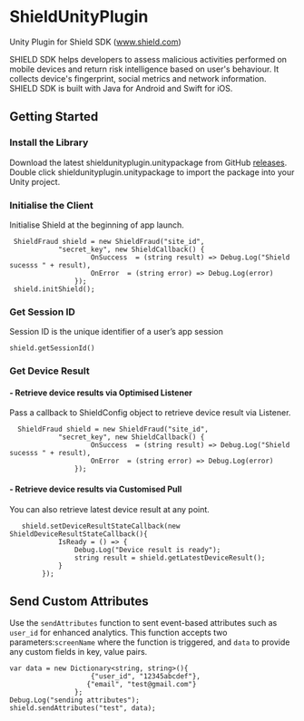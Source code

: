 # ShieldUnityPlugin
Unity Plugin for Shield SDK (www.shield.com) 

SHIELD SDK helps developers to assess malicious activities performed on mobile devices and return risk intelligence based on user's behaviour. It collects device's fingerprint, social metrics and network information. SHIELD SDK is built with Java for Android and Swift for iOS.

## Getting Started

### Install the Library

Download the latest shieldunityplugin.unitypackage from GitHub [releases](https://github.com/shield-ai-technology/ShieldUnityPlugin/releases).
Double click shieldunityplugin.unitypackage to import the package into your Unity project.

### Initialise the Client

Initialise Shield at the beginning of app launch.

```
 ShieldFraud shield = new ShieldFraud("site_id",
            "secret_key", new ShieldCallback() {
                    OnSuccess  = (string result) => Debug.Log("Shield sucesss " + result),                
                    OnError  = (string error) => Debug.Log(error)
                });
 shield.initShield();
```

### Get Session ID
Session ID is the unique identifier of a user’s app session
```
shield.getSessionId()
```

### Get Device Result
#### - Retrieve device results via Optimised Listener

Pass a callback to ShieldConfig object to retrieve device result via Listener.

```
  ShieldFraud shield = new ShieldFraud("site_id",
            "secret_key", new ShieldCallback() {
                    OnSuccess  = (string result) => Debug.Log("Shield sucesss " + result),                
                    OnError  = (string error) => Debug.Log(error)
                });
```

#### - Retrieve device results via Customised Pull

You can also retrieve latest device result at any point.

```
   shield.setDeviceResultStateCallback(new ShieldDeviceResultStateCallback(){
            IsReady = () => {
                Debug.Log("Device result is ready");
                string result = shield.getLatestDeviceResult();
            }
        });
```

## Send Custom Attributes
Use the `sendAttributes` function to sent event-based attributes such as `user_id` for enhanced analytics. This function accepts two parameters:`screenName` where the function is triggered, and  `data` to provide any custom fields in key, value pairs.

```
var data = new Dictionary<string, string>(){
                	{"user_id", "12345abcdef"},
    	           {"email", "test@gmail.com"}
                };
Debug.Log("sending attributes");
shield.sendAttributes("test", data);
```
